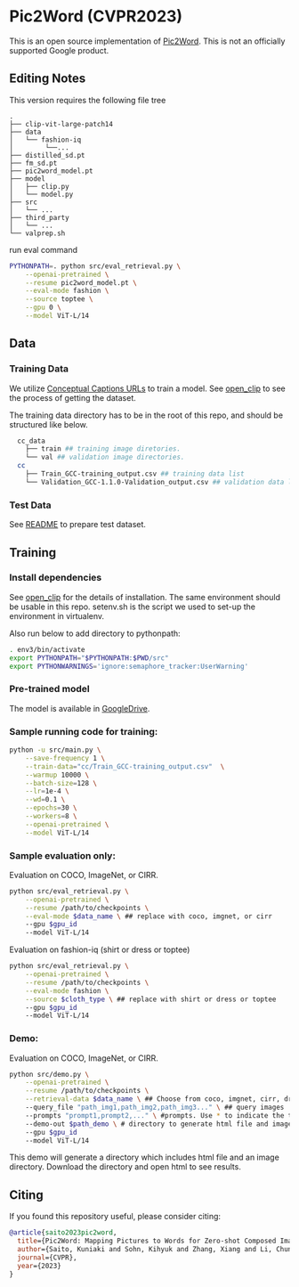 # Pic2Word (CVPR2023)

This is an open source implementation of [Pic2Word](https://arxiv.org/pdf/2302.03084.pdf). This is not an
officially supported Google product.

## Editing Notes
This version requires the following file tree
```text
.
├── clip-vit-large-patch14
├── data
│   └── fashion-iq
│        └──...
├── distilled_sd.pt
├── fm_sd.pt
├── pic2word_model.pt
├── model
│   ├── clip.py
│   └── model.py
├── src
│   └── ...
├── third_party
│   └── ...
└── valprep.sh
```
run eval command
```bash
PYTHONPATH=. python src/eval_retrieval.py \
    --openai-pretrained \
    --resume pic2word_model.pt \
    --eval-mode fashion \
    --source toptee \
    --gpu 0 \
    --model ViT-L/14
```

## Data

### Training Data
We utilize [Conceptual Captions URLs](https://ai.google.com/research/ConceptualCaptions/download) to train a model. 
See [open_clip](https://github.com/mlfoundations/open_clip) to see the process of getting the dataset. 

The training data directory has to be in the root of this repo, and should be structured like below.
```bash
  cc_data
    ├── train ## training image diretories.
    └── val ## validation image directories.
  cc
    ├── Train_GCC-training_output.csv ## training data list
    └── Validation_GCC-1.1.0-Validation_output.csv ## validation data list
```

### Test Data
See [README](data/README.md) to prepare test dataset.

## Training

### Install dependencies
See [open_clip](https://github.com/mlfoundations/open_clip) for the details of installation. 
The same environment should be usable in this repo.
setenv.sh is the script we used to set-up the environment in virtualenv. 

Also run below to add directory to pythonpath:
```bash
. env3/bin/activate
export PYTHONPATH="$PYTHONPATH:$PWD/src"
export PYTHONWARNINGS='ignore:semaphore_tracker:UserWarning'
```
### Pre-trained model
The model is available in [GoogleDrive](https://drive.google.com/file/d/1IxRi2Cj81RxMu0ViT4q4nkfyjbSHm1dF/view?usp=sharing).

### Sample running code for training:

```bash
python -u src/main.py \
    --save-frequency 1 \
    --train-data="cc/Train_GCC-training_output.csv"  \
    --warmup 10000 \
    --batch-size=128 \
    --lr=1e-4 \
    --wd=0.1 \
    --epochs=30 \
    --workers=8 \
    --openai-pretrained \
    --model ViT-L/14
```

### Sample evaluation only:

Evaluation on COCO, ImageNet, or CIRR.
```bash
python src/eval_retrieval.py \
    --openai-pretrained \
    --resume /path/to/checkpoints \
    --eval-mode $data_name \ ## replace with coco, imgnet, or cirr
    --gpu $gpu_id
    --model ViT-L/14
```

Evaluation on fashion-iq (shirt or dress or toptee)
```bash
python src/eval_retrieval.py \
    --openai-pretrained \
    --resume /path/to/checkpoints \
    --eval-mode fashion \
    --source $cloth_type \ ## replace with shirt or dress or toptee
    --gpu $gpu_id
    --model ViT-L/14
```

### Demo:

Evaluation on COCO, ImageNet, or CIRR.

```bash
python src/demo.py \
    --openai-pretrained \
    --resume /path/to/checkpoints \
    --retrieval-data $data_name \ ## Choose from coco, imgnet, cirr, dress, shirt, toptee.
    --query_file "path_img1,path_img2,path_img3..." \ ## query images
    --prompts "prompt1,prompt2,..." \ #prompts. Use * to indicate the token to be replaced with an image token. e.g., "a sketch of *"
    --demo-out $path_demo \ # directory to generate html file and image directory.
    --gpu $gpu_id
    --model ViT-L/14
```
This demo will generate a directory which includes html file and an image directory. Download the directory and open html to see results.

## Citing

If you found this repository useful, please consider citing:

```bibtex
@article{saito2023pic2word,
  title={Pic2Word: Mapping Pictures to Words for Zero-shot Composed Image Retrieval},
  author={Saito, Kuniaki and Sohn, Kihyuk and Zhang, Xiang and Li, Chun-Liang and Lee, Chen-Yu and Saenko, Kate and Pfister, Tomas},
  journal={CVPR},
  year={2023}
}

```
